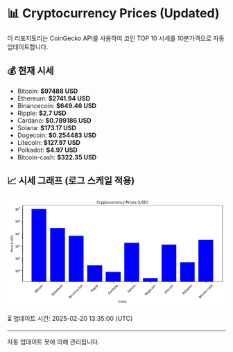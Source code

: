 
# 📊 Cryptocurrency Prices (Updated)

이 리포지토리는 CoinGecko API를 사용하여 코인 TOP 10 시세를 10분가격으로 자동 업데이트합니다.

## 💰 현재 시세
- Bitcoin: **$97488 USD**
- Ethereum: **$2741.94 USD**
- Binancecoin: **$649.46 USD**
- Ripple: **$2.7 USD**
- Cardano: **$0.789186 USD**
- Solana: **$173.17 USD**
- Dogecoin: **$0.254483 USD**
- Litecoin: **$127.97 USD**
- Polkadot: **$4.97 USD**
- Bitcoin-cash: **$322.35 USD**

## 📈 시세 그래프 (로그 스케일 적용)
![Crypto Prices](crypto_prices.png)

⏳ 업데이트 시간: 2025-02-20 13:35:00 (UTC)

---
자동 업데이트 봇에 의해 관리됩니다.
